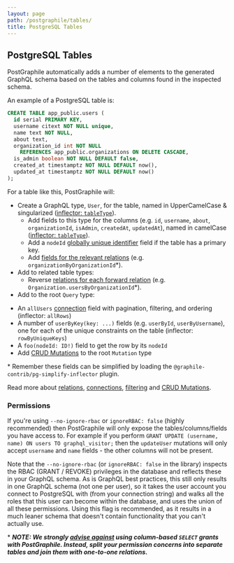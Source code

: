 ```yaml
---
layout: page
path: /postgraphile/tables/
title: PostgreSQL Tables
---
```


## PostgreSQL Tables

PostGraphile automatically adds a number of elements to the generated GraphQL
schema based on the tables and columns found in the inspected schema.

An example of a PostgreSQL table is:

```sql
CREATE TABLE app_public.users (
  id serial PRIMARY KEY,
  username citext NOT NULL unique,
  name text NOT NULL,
  about text,
  organization_id int NOT NULL
    REFERENCES app_public.organizations ON DELETE CASCADE,
  is_admin boolean NOT NULL DEFAULT false,
  created_at timestamptz NOT NULL DEFAULT now(),
  updated_at timestamptz NOT NULL DEFAULT now()
);
```

For a table like this, PostGraphile will:

- Create a GraphQL type, `User`, for the table, named in UpperCamelCase & singularized ([inflector: `tableType`](https://github.com/graphile/graphile-engine/blob/f332cb11fc32c7b50428c8d19d88121ead00d95d/packages/graphile-build-pg/src/plugins/PgBasicsPlugin.js#L485-L487)).
  - Add fields to this type for the columns (e.g. `id`, `username`, `about`, `organizationId`, `isAdmin`, `createdAt`, `updatedAt`), named in camelCase ([inflector:
    `tableType`](https://github.com/graphile/graphile-engine/blob/f332cb11fc32c7b50428c8d19d88121ead00d95d/packages/graphile-build-pg/src/plugins/PgBasicsPlugin.js#L488-L490)).
  - Add a `nodeId` [globally unique identifier](/postgraphile/node-id/) field if the table has a primary key.
  - Add [fields for the relevant relations](/postgraphile/relations/) (e.g. `organizationByOrganizationId`\*).
- Add to related table types:
  - Reverse [relations for each forward relation](/postgraphile/relations/)
  (e.g. `Organization.usersByOrganizationId`\*).
- Add to the root `Query` type:
<!--
```graphql
type Query implements Node {
  allUsers(
    first: Int
    last: Int
    offset: Int
    before: Cursor
    after: Cursor
    orderBy: [UsersOrderBy!] = [PRIMARY_KEY_ASC]
    condition: UserCondition
  ): UsersConnection

  userById(id: Int!): User

  userByUsername(username: String!): User

  user(nodeId: ID!): User
}
```
-->
  - An `allUsers` [connection](/postgraphile/connections/) field with pagination, filtering, and ordering (inflector: `allRows`)
  - A number of `userByKey(key: ...)` fields (e.g. `userById`, `userByUsername`), one for each of the unique constraints on the table (inflector: `rowByUniqueKeys`)
  - A `foo(nodeId: ID!)` field to get the row by its `nodeId`
- Add [CRUD Mutations](/postgraphile/crud-mutations/) to the root `Mutation` type

\* Remember these fields can be simplified by loading the `@graphile-contrib/pg-simplify-inflector` plugin.

Read more about [relations](/postgraphile/relations/), [connections](/postgraphile/connections/), [filtering](/postgraphile/filtering/) and [CRUD Mutations](/postgraphile/crud-mutations/).

### Permissions

If you're using `--no-ignore-rbac` or `ignoreRBAC: false` (highly
recommended) then PostGraphile will only expose the tables/columns/fields you
have access to. For example if you perform `GRANT UPDATE (username, name) ON
users TO graphql_visitor;` then the `updateUser` mutations will only accept
`username` and `name` fields - the other columns will not be present.

Note that the `--no-ignore-rbac` (or `ignoreRBAC: false` in the library) inspects the
RBAC (GRANT / REVOKE) privileges in the database and reflects these in your GraphQL
schema. As is GraphQL best practices, this still only results in one GraphQL schema 
(not one per user), so it takes the user account you connect to PostgreSQL with 
(from your connection string) and walks all the roles that this user can become 
within the database, and uses the union of all these permissions. Using this flag is
recommended, as it results in a much leaner schema that doesn't contain functionality
that you can't actually use. 

\* **_NOTE: We strongly [advise against](/postgraphile/requirements/) using
column-based `SELECT` grants with PostGraphile. Instead, split your
permission concerns into separate tables and join them with one-to-one
relations._**


<!--!RUN
dropdb test
createdb test
psql -1X test <<HERE
CREATE EXTENSION IF NOT EXISTS citext;
CREATE SCHEMA app_public;

CREATE TABLE app_public.organizations (
  id serial primary key
);

CREATE TABLE app_public.users (
  id serial PRIMARY KEY,
  username citext NOT NULL unique,
  name text NOT NULL,
  organization_id int NOT NULL
    REFERENCES app_public.organizations ON DELETE CASCADE,
  is_admin boolean NOT NULL DEFAULT false,
  created_at timestamptz NOT NULL DEFAULT now(),
  updated_at timestamptz NOT NULL DEFAULT now()
);
HERE
npx postgraphile -c 'test' -s 'app_public' --no-server --export-schema-graphql postgraphile-tables-1.graphql
-->
